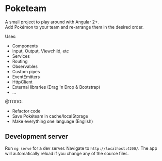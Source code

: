 # Poketeam

A small project to play around with Angular 2+.<br />
Add Pokémon to your team and re-arrange them in the desired order.

Uses:
* Components
* Input, Output, Viewchild, etc
* Services
* Routing
* Observables
* Custom pipes
* EventEmitters
* HttpClient
* External libraries (Drag 'n Drop & Bootstrap)
* ...

@TODO:
* Refactor code
* Save Pokéteam in cache/localStorage
* Make everything one language (English)

## Development server

Run `ng serve` for a dev server. Navigate to `http://localhost:4200/`. The app will automatically reload if you change any of the source files.
